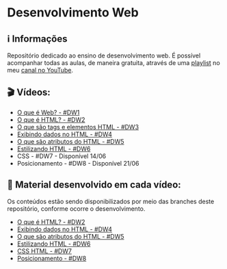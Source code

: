 # Desenvolvimento Web

## :information_source: Informações

Repositório dedicado ao ensino de desenvolvimento web. É possível acompanhar todas as aulas, de maneira gratuita, através de uma [playlist](https://youtube.com/playlist?list=PLxrWQ5mRFqpH-sQ4kXx5D9s1tUSquJgIa) no meu [canal no YouTube](https://www.youtube.com/channel/UCQ3K4FGBhEMJuphBDfkFgig).

## :clapper: Vídeos:
- [O que é Web? - #DW1](https://youtu.be/AIN2APAsZ_Q) 
- [O que é HTML? - #DW2](https://youtu.be/aTwFiJeZyss) 
- [O que são tags e elementos HTML - #DW3](https://youtu.be/9wx3MGpiO_g) 
- [Exibindo dados no HTML - #DW4](https://youtu.be/saKG7udPzNE)
- [O que são atributos do HTML - #DW5](https://youtu.be/N6L1zUU4S98)
- [Estilizando HTML - #DW6](https://youtu.be/H0cd5oVoSYw)
- CSS - #DW7 - Disponível 14/06
- Posicionamento - #DW8 - Disponível 21/06


## :blue_book: Material desenvolvido em cada vídeo:
Os conteúdos estão sendo disponibilizados por meio das branches deste repositório, conforme ocorre o desenvolvimento.

- [O que é HTML? - #DW2](https://github.com/rodolfovieira95/desenvolvimento-web/tree/dw2/index.html)
- [Exibindo dados no HTML - #DW4](https://github.com/rodolfovieira95/desenvolvimento-web/tree/dw4/index.html)
- [O que são atributos do HTML - #DW5](https://github.com/rodolfovieira95/desenvolvimento-web/tree/dw5/index.html)
- [Estilizando HTML - #DW6](https://github.com/rodolfovieira95/desenvolvimento-web/tree/dw6/index.html)
- [CSS HTML - #DW7](https://github.com/rodolfovieira95/desenvolvimento-web/tree/dw7)
- [Posicionamento - #DW8](https://github.com/rodolfovieira95/desenvolvimento-web/tree/dw8)
